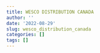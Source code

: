 ```yaml
---
title: WESCO DISTRIBUTION CANADA
author: ''
date: '2022-08-29'
slug: wesco_distribution_canada
categories: []
tags: []
---
```

